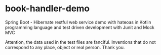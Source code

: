 # book-handler-demo

Spring Boot - Hibernate restful web service demo with hateoas in Kotlin programming language and test driven development with Junit and Mock MVC

Attention, the data used in the test files are fanciful.
Inventions that do not correspond to any place, object or real person.
Thank you.
